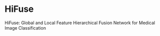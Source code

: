 # HiFuse
HiFuse: Global and Local Feature Hierarchical Fusion Network for Medical Image Classification
